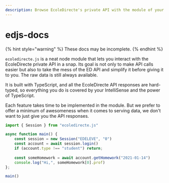 ```yaml
---
description: Browse EcoleDirecte's private API with the module of your dreams.
---
```


# edjs-docs

{% hint style="warning" %}
These docs may be incomplete.
{% endhint %}

`ecoledirecte.js` is a neat node module that lets you interact with the EcoleDirecte private API in a snap. Its goal is not only to make API calls easier but also to take the mess of the ED API and simplify it before giving it to you. The raw data is still always available.

It is built with TypeScript, and all the EcoleDirecte API responses are hard-typed, so everything you do is covered by your IntelliSense and the power of TypeScript.

Each feature takes time to be implemented in the module. But we prefer to offer a minimum of awesomeness when it comes to serving data, we don't want to just give you the API responses.

```javascript
import { Session } from "ecoledirecte.js"

async function main() {
    const session = new Session("EDELEVE", "0")
    const account = await session.login()
    if (account.type !== "student") return;
    
    const someHomework = await account.getHomework("2021-01-14")
    console.log("Hi,", someHomework[0].prof)
};

main()
```

